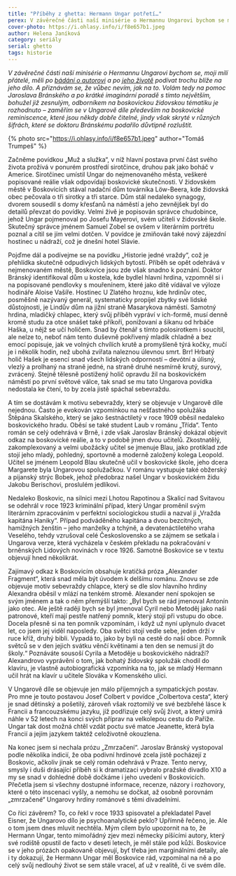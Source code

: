 ```yaml
---
title: "Příběhy z ghetta: Hermann Ungar potřetí…"
perex: V závěrečné části naší minisérie o Hermannu Ungarovi bychom se měli podívat trochu blíže na jeho dílo. Zaměříme se především na boskovické reminiscence, které jsou někdy dobře čitelné, jindy však skryté v šifrách, které se podařilo důvtipně rozluštit doktoru Bránskému.
cover-photo: https://i.ohlasy.info/i/f8e657b1.jpeg
author: Helena Janíková
category: seriály
serial: ghetto
tags: historie
---
```


*V závěrečné části naší minisérie o Hermannu Ungarovi bychom se, moji milí přátelé, měli po [bádání o autorovi](https://ohlasy.info/clanky/2020/04/hermann-ungar.html) a po [jeho životě](https://ohlasy.info/clanky/2020/06/hermann-ungar.html) podívat trochu blíže na jeho dílo. A přiznávám se, že vůbec nevím, jak na to. Volám tedy na pomoc Jaroslava Bránského a po krátké imaginární poradě s tímto největším, bohužel již zesnulým, odborníkem na boskovickou židovskou tématiku je rozhodnuto – zaměřím se v Ungarově díle především na boskovické reminiscence, které jsou někdy dobře čitelné, jindy však skryté v různých šifrách, které se doktoru Bránskému podařilo důvtipně rozluštit.*

{% photo src="https://i.ohlasy.info/i/f8e657b1.jpeg" author="Tomáš Trumpeš" %}

Začněme povídkou „Muž a služka“, v níž hlavní postava první část svého života prožívá v ponurém prostředí sirotčince, druhou pak jako boháč v Americe. Sirotčinec umístil Ungar do nejmenovaného města, veškeré popisované reálie však odpovídají boskovické skutečnosti. V židovském městě v Boskovicích stával nadační dům továrníka Löw-Beera, kde židovská obec pečovala o tři sirotky a tři starce. Dům stál nedaleko synagogy, dvorem sousedil s domy křesťanů na náměstí a jeho zevnějšek byl do detailů převzat do povídky. Velmi živě je popisován správce chudobince, jehož Ungar pojmenoval po Josefu Mayerovi, svém učiteli v židovské škole. Skutečný správce jménem Samuel Zobel se ovšem v literárním portrétu poznal a cítil se jím velmi dotčen. V povídce je zmiňován také nový zájezdní hostinec u nádraží, což je dnešní hotel Slávie.

Pojďme dál a podívejme se na povídku „Historie jedné vraždy“, což je přehlídka skutečně odpudivých lidských bytostí. Příběh se opět odehrává v nejmenovaném městě, Boskovice jsou zde však snadno k poznání. Doktor Bránský identifikoval dům u kostela, kde bydlel hlavní hrdina, vzpomněl si i na popisované pendlovky s mouřenínem, které jako dítě vídával ve výloze hodináře Aloise Vašíře. Hostinec U Zlatého hroznu, kde hrdinův otec, posměšně nazývaný generál, systematicky propíjel zbytky své lidské důstojnosti, je Lindův dům na jižní straně Masarykova náměstí. Samotný hrdina, mladičký chlapec, který svůj příběh vypráví v ich-formě, musí denně kromě studu za otce snášet také příkoří, ponižovaní a šikanu od hrbáče Haška, u nějž se učí holičem. Snad by čtenář s tímto polosirotkem i soucítil, ale nelze to, neboť nám tento duševně pokřivený mladík chladně a bez emocí popisuje, jak ve volných chvílích krutě a promyšleně týrá kočky, mučí je i několik hodin, než ubohá zvířata naleznou úlevnou smrt. Brr! Hrbatý holič Hašek je esencí snad všech lidských odporností – devótní a úlisný, vlezlý a prolhaný na straně jedné, na straně druhé nesmírně krutý, surový, zvrácený. Stejně tělesně postižený holič opravdu žil na boskovickém náměstí po první světové válce, tak snad se mu tato Ungarova povídka nedostala ke čtení, to by zcela jistě spáchal sebevraždu.

A tím se dostávám k motivu sebevraždy, který se objevuje v Ungarově díle nejednou. Často je evokován vzpomínkou na nešťastného spolužáka Štěpána Skalského, který se jako šestnáctiletý v roce 1909 oběsil nedaleko boskovického hradu. Oběsí se také student Laub v románu „Třída“. Tento román se celý odehrává v Brně, i zde však Jaroslav Bránský dokázal objevit odkaz na boskovické reálie, a to v podobě jmen dvou učitelů. Zkostnatělý, zakomplexovaný a velmi ubožácký učitel se jmenuje Blau, jako protiklad zde stojí jeho mladý, pohledný, sportovně a moderně založený kolega Leopold. Učitel se jménem Leopold Blau skutečně učil v boskovické škole, jeho dcera Margarete byla Ungarovou spolužačkou. V románu vystupuje také obžerský a pijanský strýc Bobek, jehož předobraz našel Ungar v boskovickém židu Jakobu Berischovi, proslulém jedlíkovi.

Nedaleko Boskovic, na silnici mezi Lhotou Rapotinou a Skalicí nad Svitavou se odehrál v roce 1923 kriminální případ, který Ungar proměnil svým literárním zpracováním v perfektní sociologickou studii a nazval ji „Vražda kapitána Haniky“. Případ podváděného kapitána a dvou bezcitných, hamižných ženštin – jeho manželky a tchýně, a devatenáctiletého vraha Veselého, tehdy vzrušoval celé Československo a se zájmem se setkala i Ungarova verze, která vycházela v českém překladu na pokračování v brněnských Lidových novinách v roce 1926. Samotné Boskovice se v textu objevují hned několikrát.

Zajímavý odkaz k Boskovicím obsahuje kratičká próza „Alexander Fragment“, která snad měla být úvodem k delšímu románu. Znovu se zde objevuje motiv sebevraždy chlapce, který se dle slov hlavního hrdiny Alexandra oběsil v mlází na tenkém stromě. Alexander není spokojen se svým jménem a tak o něm přemýšlí takto: „Byl bych se rád jmenoval Antonín jako otec. Ale ještě raději bych se byl jmenoval Cyril nebo Metoděj jako naši patronové, kteří mají pestře natřený pomník, který stojí při vstupu do obce. Docela přesně si na ten pomník vzpomínám, i když už nyní uplynulo dvacet let, co jsem jej viděl naposledy. Oba světci stojí vedle sebe, jeden drží v ruce kříž, druhý bibli. Vypadá to, jako by byli na cestě do naší obce. Pomník světců se v den jejich svátku věnčí květinami a ten den se nemusí jít do školy.“ Poznáváte sousoší Cyrila a Metoděje u boskovického nádraží? Alexandrovo vyprávění o tom, jak bohatý židovský spolužák chodil do klavíru, je vlastně autobiografická vzpomínka na to, jak se mladý Hermann učil hrát na klavír u učitele Slováka v Komenského ulici.

V Ungarově díle se objevuje jen málo příjemných a sympatických postav. Pro mne je touto postavou Josef Colbert v povídce „Colbertova cesta“, který je snad dětinský a pošetilý, zároveň však roztomilý ve své bezbřehé lásce k Francii a francouzskému jazyku, jíž podřizuje celý svůj život, a který umírá náhle v 52 letech na konci svých příprav na velkolepou cestu do Paříže. Ungar tak dost možná chtěl vzdát poctu své matce Jeanette, která byla Francií a jejím jazykem taktéž celoživotně okouzlena.

Na konec jsem si nechala prózu „Zmrzačení“. Jaroslav Bránský vystopoval podle několika indicií, že oba podivní hrdinové zcela jistě pocházejí z Boskovic, ačkoliv jinak se celý román odehrává v Praze. Tento nervy, smysly i duši drásající příběh si k dramatizaci vybralo pražské divadlo X10 a my se snad v dohledné době dočkáme i jeho uvedení v Boskovicích. Přečetla jsem si všechny dostupné informace, recenze, názory i rozhovory, které o této inscenaci vyšly, a nemohu se dočkat, až osobně porovnám „zmrzačené“ Ungarovy hrdiny románové s těmi divadelními.

Co říci závěrem? To, co řekl v roce 1933 spisovatel a překladatel Pavel Eisner, že Ungarovo dílo je psychoanalytické peklo? Upřímně řečeno, je. Ale o tom jsem dnes mluvit nechtěla. Mým cílem bylo upozornit na to, že Hermann Ungar, tento mimořádný zjev mezi německy píšícími autory, který své rodiště opustil de facto v deseti letech, je měl stále pod kůží. Boskovice se v jeho prózách opakovaně objevují, byť třeba jen marginálními detaily, ale i ty dokazují, že Hermann Ungar měl Boskovice rád, vzpomínal na ně a po celý svůj nedlouhý život se sem stále vracel, ať už v realitě, či ve svém díle.

